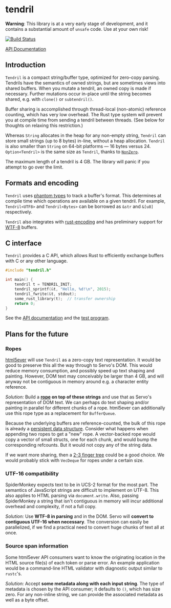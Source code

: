 # tendril

**Warning**: This library is at a very early stage of development, and it
contains a substantial amount of `unsafe` code. Use at your own risk!

[![Build Status](https://travis-ci.org/servo/tendril.svg?branch=master)](https://travis-ci.org/servo/tendril)

[API Documentation](http://doc.servo.org/tendril/index.html)

## Introduction

`Tendril` is a compact string/buffer type, optimized for zero-copy parsing.
Tendrils have the semantics of owned strings, but are sometimes views into
shared buffers. When you mutate a tendril, an owned copy is made if necessary.
Further mutations occur in-place until the string becomes shared, e.g. with
`clone()` or `subtendril()`.

Buffer sharing is accomplished through thread-local (non-atomic) reference
counting, which has very low overhead. The Rust type system will prevent
you at compile time from sending a tendril between threads. (See below
for thoughts on relaxing this restriction.)

Whereas `String` allocates in the heap for any non-empty string, `Tendril` can
store small strings (up to 8 bytes) in-line, without a heap allocation.
`Tendril` is also smaller than `String` on 64-bit platforms — 16 bytes versus
24. `Option<Tendril>` is the same size as `Tendril`, thanks to
[`NonZero`][NonZero].

The maximum length of a tendril is 4 GB. The library will panic if you attempt
to go over the limit.

## Formats and encoding

`Tendril` uses [phantom types](http://rustbyexample.com/generics/phantom.html)
to track a buffer's format. This determines at compile time which
operations are available on a given tendril. For example, `Tendril<UTF8>` and
`Tendril<Bytes>` can be borrowed as `&str` and `&[u8]` respectively.

`Tendril` also integrates with
[rust-encoding](https://github.com/lifthrasiir/rust-encoding) and has
preliminary support for [WTF-8][] buffers.

## C interface

`Tendril` provides a C API, which allows Rust to efficiently exchange buffers
with C or any other language.

```c
#include "tendril.h"

int main() {
    tendril t = TENDRIL_INIT;
    tendril_sprintf(&t, "Hello, %d!\n", 2015);
    tendril_fwrite(&t, stdout);
    some_rust_library(t);  // transfer ownership
    return 0;
}
```

See the [API documentation](https://github.com/kmcallister/tendril/blob/master/capi/include/tendril.h#L18)
and the [test program](https://github.com/kmcallister/tendril/blob/master/capi/ctest/test.c).

## Plans for the future

### Ropes

[html5ever][] will use `Tendril` as a zero-copy text representation. It would
be good to preserve this all the way through to Servo's DOM. This would reduce
memory consumption, and possibly speed up text shaping and painting. However,
DOM text may conceivably be larger than 4 GB, and will anyway not be contiguous
in memory around e.g. a character entity reference.

*Solution:* Build a **[rope][] on top of these strings** and use that as
Servo's representation of DOM text. We can perhaps do text shaping and/or
painting in parallel for different chunks of a rope. html5ever can additionally
use this rope type as a replacement for `BufferQueue`.

Because the underlying buffers are reference-counted, the bulk of this rope
is already a [persistent data structure][]. Consider what happens when
appending two ropes to get a "new" rope. A vector-backed rope would copy a
vector of small structs, one for each chunk, and would bump the corresponding
refcounts. But it would not copy any of the string data.

If we want more sharing, then a [2-3 finger tree][] could be a good choice.
We would probably stick with `VecDeque` for ropes under a certain size.

### UTF-16 compatibility

SpiderMonkey expects text to be in UCS-2 format for the most part. The
semantics of JavaScript strings are difficult to implement on UTF-8. This also
applies to HTML parsing via `document.write`. Also, passing SpiderMonkey a
string that isn't contiguous in memory will incur additional overhead and
complexity, if not a full copy.

*Solution:* Use **WTF-8 in parsing** and in the DOM. Servo will **convert to
contiguous UTF-16 when necessary**.  The conversion can easily be parallelized,
if we find a practical need to convert huge chunks of text all at once.

### Source span information

Some html5ever API consumers want to know the originating location in the HTML
source file(s) of each token or parse error. An example application would be a
command-line HTML validator with diagnostic output similar to `rustc`'s.

*Solution:* Accept **some metadata along with each input string**. The type of
metadata is chosen by the API consumer; it defaults to `()`, which has size
zero. For any non-inline string, we can provide the associated metadata as well
as a byte offset.

[NonZero]: http://doc.rust-lang.org/core/nonzero/struct.NonZero.html
[html5ever]: https://github.com/servo/html5ever
[WTF-8]: http://simonsapin.github.io/wtf-8/
[rope]: http://en.wikipedia.org/wiki/Rope_%28data_structure%29
[persistent data structure]: http://en.wikipedia.org/wiki/Persistent_data_structure
[2-3 finger tree]: http://staff.city.ac.uk/~ross/papers/FingerTree.html
